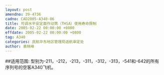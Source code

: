 ```yaml
---
layout: post
amendno: 39-4736
cadno: CAD2005-A340-06
title: 可调水平安定面作动筒（THSA）使用寿命限制
date: 2005-02-22 00:00:00 +0800
effdate: 2005-02-22 00:00:00 +0800
tag: A340
categories: 民航华东地区管理局适航审定处
author: 袁晓峰
---
```


##适用范围:
型别为-211，-212，-213，-311，-312，-313，-541和-642的所有序列号的空客A340飞机。

